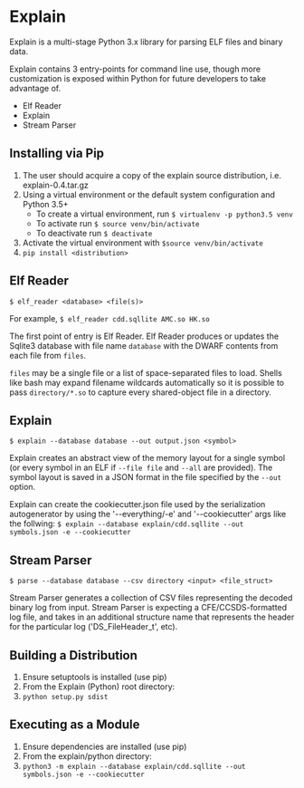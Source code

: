 # Explain
Explain is a multi-stage Python 3.x library for parsing ELF files and binary data.

Explain contains 3 entry-points for command line use, though more customization
is exposed within Python for future developers to take advantage of.
* Elf Reader
* Explain
* Stream Parser


## Installing via Pip
1. The user should acquire a copy of the explain source distribution, i.e. explain-0.4.tar.gz
2. Using a virtual environment or the default system configuration and Python 
3.5+
   - To create a virtual environment, run `$ virtualenv -p python3.5 venv`
   - To activate run `$ source venv/bin/activate`
   - To deactivate run `$ deactivate`
3. Activate the virtual environment with `$source venv/bin/activate`
4. `pip install <distribution>`


## Elf Reader
`$ elf_reader <database> <file(s)>`

For example, `$ elf_reader cdd.sqllite AMC.so HK.so`

The first point of entry is Elf Reader. Elf Reader produces or updates the 
Sqlite3 database with file name `database` with the DWARF contents from each
file from `files`.

`files` may be a single file or a list of space-separated files to load. Shells
like bash may expand filename wildcards automatically so it is possible to pass
`directory/*.so` to capture every shared-object file in a directory.

## Explain
`$ explain --database database --out output.json <symbol>`

Explain creates an abstract view of the memory layout for a single symbol (or 
every symbol in an ELF if `--file file` and `--all` are provided). The symbol
layout is saved in a JSON format in the file specified by the `--out` option.

Explain can create the cookiecutter.json file used by the serialization autogenerator
by using the '--everything/-e' and '--cookiecutter' args like the follwing:
`$ explain --database explain/cdd.sqllite --out symbols.json -e --cookiecutter`

## Stream Parser
`$ parse --database database --csv directory <input> <file_struct>`

Stream Parser generates a collection of CSV files representing the decoded
binary log from input. Stream Parser is expecting a CFE/CCSDS-formatted log
file, and takes in an additional structure name that represents the header
for the particular log ('DS_FileHeader_t', etc).

## Building a Distribution
1. Ensure setuptools is installed (use pip)
1. From the Explain (Python) root directory:
2. `python setup.py sdist`

## Executing as a Module
1. Ensure dependencies are installed (use pip)
1. From the explain/python directory:
2. `python3 -m explain --database explain/cdd.sqllite --out symbols.json -e --cookiecutter`
